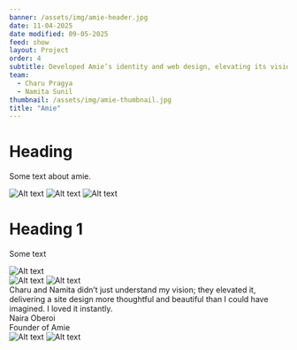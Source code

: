 ```yaml
---
banner: /assets/img/amie-header.jpg
date: 11-04-2025
date modified: 09-05-2025
feed: show
layout: Project
order: 4
subtitle: Developed Amie’s identity and web design, elevating its vision of a rotating wardrobe for modern lifestyles.
team:
  - Charu Pragya
  - Namita Sunil
thumbnail: /assets/img/amie-thumbnail.jpg
title: "Amie"
---
```


# Heading

Some text about amie.

<div class="img-carousel">
<img src="../assets/img/amie-1.png" alt="Alt text">
<img src="../assets/img/amie-2.png" alt="Alt text">
<img src="../assets/img/amie-3.png" alt="Alt text">
</div>

# Heading 1

Some text

<div class="img-grid">
<img src="../assets/img/amie-grid.png" alt="Alt text">
</div>

<div class="img-grid">
<img src="../assets/img/amie-card.png" alt="Alt text">
<img src="../assets/img/amie-packet.png" alt="Alt text">
</div>

<div class="quote-container">
    <div class="quote-text">Charu and Namita didn’t just understand my vision; they elevated it, delivering a site design more thoughtful and beautiful than I could have imagined. I loved it instantly.</div>
    <div class="quote-author">Naira Oberoi
    <div class="quote-author secondary">Founder of Amie</div>
    </div>

</div>
<div class="img-grid">
<img src="../assets/img/amie-colours.png" alt="Alt text">
<img src="../assets/img/amie-type.png" alt="Alt text">
</div>
